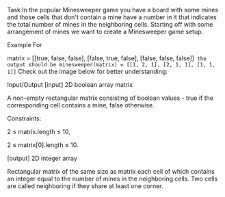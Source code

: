 Task
In the popular Minesweeper game you have a board with some mines and those cells that don't contain a mine have a number in it that indicates the total number of mines in the neighboring cells. Starting off with some arrangement of mines we want to create a Minesweeper game setup.

Example
For

matrix = [[true, false, false],
[false, true, false],
[false, false, false]]```
the output should be
minesweeper(matrix) = [[1, 2, 1], [2, 1, 1], [1, 1, 1]]``` Check out the image below for better understanding:



Input/Output
[input] 2D boolean array matrix

A non-empty rectangular matrix consisting of boolean values - true if the corresponding cell contains a mine, false otherwise.

Constraints:

2 ≤ matrix.length ≤ 10,

2 ≤ matrix[0].length ≤ 10.

[output] 2D integer array

Rectangular matrix of the same size as matrix each cell of which contains an integer equal to the number of mines in the neighboring cells. Two cells are called neighboring if they share at least one corner.